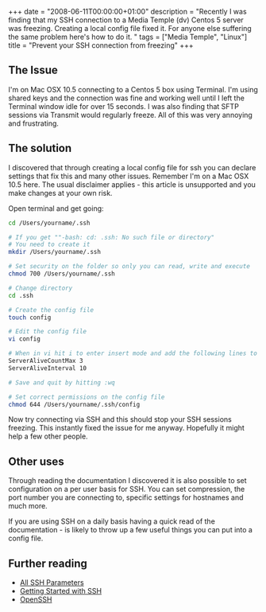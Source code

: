 +++
date = "2008-06-11T00:00:00+01:00"
description = "Recently I was finding that my SSH connection to a Media Temple (dv) Centos 5 server was freezing. Creating a local config file fixed it. For anyone else suffering the same problem here's how to do it. "
tags = ["Media Temple", "Linux"]
title = "Prevent your SSH connection from freezing"
+++

## The Issue

I'm on Mac OSX 10.5 connecting to a Centos 5 box using Terminal. I'm using
shared keys and the connection was fine and working well until I left the
Terminal window idle for over 15 seconds. I was also finding that SFTP sessions
via Transmit would regularly freeze. All of this was very annoying and
frustrating.

## The solution

I discovered that through creating a local config file for ssh you can declare
settings that fix this and many other issues. Remember I'm on a Mac OSX 10.5
here. The usual disclaimer applies - this article is unsupported and you make
changes at your own risk.

Open terminal and get going:

```sh
cd /Users/yourname/.ssh

# If you get ""-bash: cd: .ssh: No such file or directory"
# You need to create it
mkdir /Users/yourname/.ssh

# Set security on the folder so only you can read, write and execute
chmod 700 /Users/yourname/.ssh

# Change directory
cd .ssh

# Create the config file
touch config

# Edit the config file
vi config

# When in vi hit i to enter insert mode and add the following lines to the config file
ServerAliveCountMax 3
ServerAliveInterval 10

# Save and quit by hitting :wq

# Set correct permissions on the config file
chmod 644 /Users/yourname/.ssh/config
```

Now try connecting via SSH and this should stop your SSH sessions freezing. This
instantly fixed the issue for me anyway. Hopefully it might help a few other
people.

## Other uses

Through reading the documentation I discovered it is also possible to set
configuration on a per user basis for SSH. You can set compression, the port
number you are connecting to, specific settings for hostnames and much more.

If you are using SSH on a daily basis having a quick read of the documentation -
is likely to throw up a few useful things you can put into a config file.

## Further reading

- [All SSH Parameters][1]
- [Getting Started with SSH][2]
- [OpenSSH][3]

[1]: http://www.openbsd.org/cgi-bin/man.cgi?query=ssh_config
[2]: http://kimmo.suominen.com/docs/ssh/
[3]: http://www.openssh.org/
